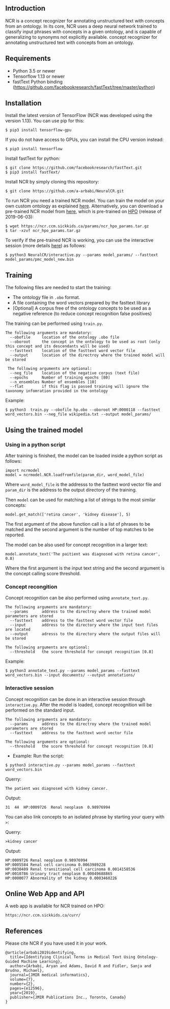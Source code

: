 ## Introduction
NCR is a concept recognizer for annotating unstructured text with concepts from an ontology. In its core, NCR uses a deep neural network trained to classify input phrases with concepts in a given ontology, and is capable of generalizing to synonyms not explicitly available. concept recognizer for annotating unstructured text with concepts from an ontology.

## Requirements
* Python 3.5 or newer
* Tensorflow 1.13 or newer
* fastText Python binding (https://github.com/facebookresearch/fastText/tree/master/python)

## Installation
Install the latest version of TensorFlow (NCR was developed using the version 1.13). You can use pip for this:
```
$ pip3 install tensorflow-gpu
```

If you do not have access to GPUs, you can install the CPU version instead:
```
$ pip3 install tensorflow
```

Install fastText for python:
```
$ git clone https://github.com/facebookresearch/fastText.git
$ pip3 install fastText/
```

Install NCR by simply cloning this repository:
```
$ git clone https://github.com/a-arbabi/NeuralCR.git
```

To run NCR you need a trained NCR model. You can train the model on your own custom ontology as explained [here](#training). Alternatively, you can download a pre-trained NCR model from [here](https://ncr.ccm.sickkids.ca/params/ncr_hpo_params.tar.gz), which is pre-trained on [HPO](https://hpo.jax.org/app/) (release of 2019-06-03):
```
$ wget https://ncr.ccm.sickkids.ca/params/ncr_hpo_params.tar.gz
$ tar -xzvf ncr_hpo_params.tar.gz
```

To verify if the pre-trained NCR is working, you can use the interactive session (more details [here](#interactive-session)) as follows:
```
$ python3 NeuralCR/interactive.py --params model_params/ --fasttext model_params/pmc_model_new.bin
```


## Training
The following files are needed to start the training:
* The ontology file in `.obo` format.
* A file containing the word vectors prepared by the fasttext library
* [Optional] A corpus free of the ontology concepts to be used as a negative reference (to reduce concept recognition false positives)

The training can be performed using `train.py`.
```
The following arguments are mandatory:
  --obofile     location of the ontology .obo file
  --oboroot     the concept in the ontology to be used as root (only this concept and its descendants will be used)
  --fasttext    location of the fasttext word vector file
  --output      location of the directroy where the trained model will be stored
  
 The following arguments are optional:
  --neg_file    location of the negative corpus (text file)
  --epochs      Number of training epochs [80]
  --n_ensembles Number of ensembles [10]
  --flat        if this flag is passed training will ignore the taxonomy infomration provided in the ontology
  ```

Example:
```
$ python3  train.py --obofile hp.obo --oboroot HP:0000118 --fasttext word_vectors.bin --neg_file wikipedia.txt --output model_params/
```
## Using the trained model

### Using in a python script
After training is finished, the model can be loaded inside a python script as follows:
```
import ncrmodel 
model = ncrmodel.NCR.loadfromfile(param_dir, word_model_file)
```

Where `word_model_file` is the addresss to the fasttext word vector file and `param_dir` is the address to the output directory of the training.

Then `model` can be used for matching a list of strings to the most similar concepts:
```
model.get_match(['retina cancer', 'kidney disease'], 5)
```
The first argument of the above function call is a list of phrases to be matched and the second argument is the number of top matches to be reported.

The model can be also used for concept recognition in a larger text:
```
model.annotate_text('The paitient was diagnosed with retina cancer', 0.8)
```
Where the first argument is the input text string and the second argument is the concept calling score threshold.

### Concept recongition
Concept recognition can be also performed using `annotate_text.py`. 
```
The following arguments are mandatory:
  --params      address to the directroy where the trained model parameters are stored
  --fasttext    address to the fasttext word vector file
  --input       address to the directory where the input text files are located
  --output      adresss to the directory where the output files will be stored
  
The following arguments are optional:
  --threshold   the score threshold for concept recognition [0.8]
```

Example:
```
$ python3 annotate_text.py --params model_params --fasttext word_vectors.bin --input documents/ --output annotations/
```

### Interactive session
Concept recognition can be done in an interactive session through `interactive.py`. After the model is loaded, concept recognition will be performed on the standard input.
```
The following arguments are mandatory:
  --params      address to the directroy where the trained model parameters are stored
  --fasttext    address to the fasttext word vector file
  
The following arguments are optional:
  --threshold   the score threshold for concept recognition [0.8]
```

* Example:
Run the script:
```
$ python3 interactive.py --params model_params --fasttext word_vectors.bin
```
Querry:
```
The patient was diagnosed with kidney cancer.
```
Output:
```
31	44	HP:0009726	Renal neoplasm	0.98976994
```

You can also link concepts to an isolated phrase by starting your query with `>`:

Querry:
```
>kidney cancer
```
Output:
```
HP:0009726 Renal neoplasm 0.98976994
HP:0005584 Renal cell carcinoma 0.0063989228
HP:0030409 Renal transitional cell carcinoma 0.0014158536
HP:0010786 Urinary tract neoplasm 0.00049688865
HP:0000077 Abnormality of the kidney 0.0003460226
```
## Online Web App and API
A web app is available for NCR trained on HPO:
```
https://ncr.ccm.sickkids.ca/curr/
```

## References
Please cite NCR if you have used it in your work.

```
@article{arbabi2019identifying,
  title={Identifying Clinical Terms in Medical Text Using Ontology-Guided Machine Learning},
  author={Arbabi, Aryan and Adams, David R and Fidler, Sanja and Brudno, Michael},
  journal={JMIR medical informatics},
  volume={7},
  number={2},
  pages={e12596},
  year={2019},
  publisher={JMIR Publications Inc., Toronto, Canada}
}
```

